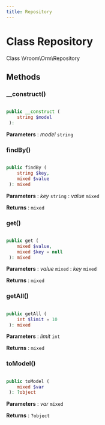 ```yaml
---
title: Repository
---
```


# Class Repository

Class \Vroom\Orm\Repository









## Methods

### __construct()

```php

public __construct ( 
    string $model
 ): 
```






**Parameters**
: _model_ <code>string</code> 



### findBy()

```php

public findBy ( 
    string $key, 
    mixed $value
 ): mixed
```






**Parameters**
: _key_ <code>string</code> 
: _value_ <code>mixed</code> 

**Returns**
: <code>mixed</code> 


### get()

```php

public get ( 
    mixed $value, 
    mixed $key = null
 ): mixed
```






**Parameters**
: _value_ <code>mixed</code> 
: _key_ <code>mixed</code> 

**Returns**
: <code>mixed</code> 


### getAll()

```php

public getAll ( 
    int $limit = 10
 ): mixed
```






**Parameters**
: _limit_ <code>int</code> 

**Returns**
: <code>mixed</code> 


### toModel()

```php

public toModel ( 
    mixed $var
 ): ?object
```






**Parameters**
: _var_ <code>mixed</code> 

**Returns**
: <code>?object</code> 




